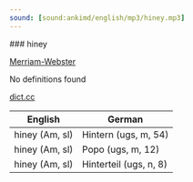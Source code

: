 ```yaml
---
sound: [sound:ankimd/english/mp3/hiney.mp3]
---
```


\### hiney

[Merriam-Webster](https://www.merriam-webster.com/dictionary/hiney)

No definitions found

[dict.cc](https://www.dict.cc/hiney)

| English        | German       |
| -------------- | ------------ |
| hiney (Am, sl) | Hintern (ugs, m, 54) |
| hiney (Am, sl) | Popo (ugs, m, 12) |
| hiney (Am, sl) | Hinterteil (ugs, n, 8) |

